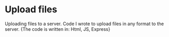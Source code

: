 # Upload files
Uploading files to a server.
Code I wrote 
to upload files in any format to the server.
{The code is written in: Html, JS, Express}
